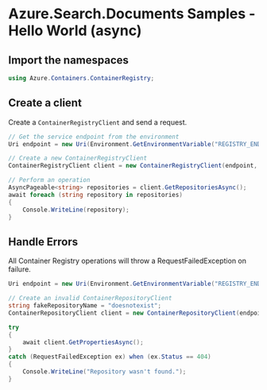 # Azure.Search.Documents Samples - Hello World (async)

## Import the namespaces

```C# Snippet:ContainerRegistry_Tests_Samples_Namespaces
using Azure.Containers.ContainerRegistry;
```

## Create a client

Create a `ContainerRegistryClient` and send a request.

```C# Snippet:ContainerRegistry_Tests_Samples_CreateClientAsync
// Get the service endpoint from the environment
Uri endpoint = new Uri(Environment.GetEnvironmentVariable("REGISTRY_ENDPOINT"));

// Create a new ContainerRegistryClient
ContainerRegistryClient client = new ContainerRegistryClient(endpoint, new DefaultAzureCredential());

// Perform an operation
AsyncPageable<string> repositories = client.GetRepositoriesAsync();
await foreach (string repository in repositories)
{
    Console.WriteLine(repository);
}
```

## Handle Errors

All Container Registry operations will throw a RequestFailedException on failure.

```C# Snippet:ContainerRegistry_Tests_Samples_HandleErrorsAsync
Uri endpoint = new Uri(Environment.GetEnvironmentVariable("REGISTRY_ENDPOINT"));

// Create an invalid ContainerRepositoryClient
string fakeRepositoryName = "doesnotexist";
ContainerRepositoryClient client = new ContainerRepositoryClient(endpoint, fakeRepositoryName, new DefaultAzureCredential());

try
{
    await client.GetPropertiesAsync();
}
catch (RequestFailedException ex) when (ex.Status == 404)
{
    Console.WriteLine("Repository wasn't found.");
}
```
